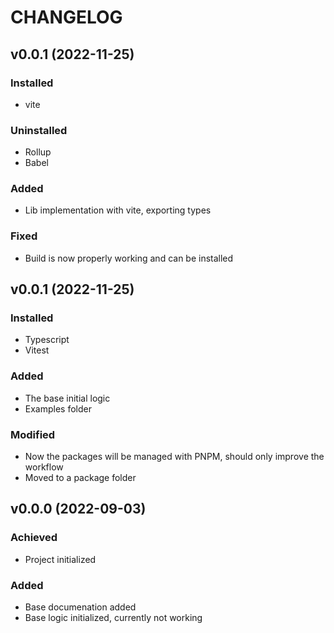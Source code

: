 # CHANGELOG

## v0.0.1 (2022-11-25)

### Installed

- vite

### Uninstalled

- Rollup
- Babel

### Added

- Lib implementation with vite, exporting types

### Fixed

- Build is now properly working and can be installed

## v0.0.1 (2022-11-25)

### Installed

- Typescript
- Vitest

### Added

- The base initial logic
- Examples folder

### Modified

- Now the packages will be managed with PNPM, should only improve the workflow
- Moved to a package folder

## v0.0.0 (2022-09-03)

### Achieved

- Project initialized

### Added

- Base documenation added
- Base logic initialized, currently not working
